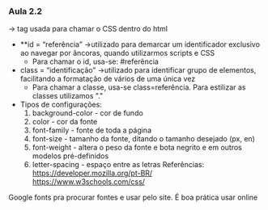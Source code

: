 ### Aula 2.2

<style></style> → tag usada para chamar o CSS dentro do html
- **id = “referência” →utilizado para demarcar um identificador exclusivo ao navegar por âncoras, quando utilizarmos scripts e CSS
    - Para chamar o id, usa-se: #referência
- class = “identificação” →utilizado para identificar grupo de elementos, facilitando a formatação de vários de uma única vez
    - Para chamar a classe, usa-se class=referência. Para estilizar as classes utilizamos ".<nome da classe>"
- Tipos de configurações:
    1. background-color - cor de fundo
    2. color - cor da fonte
    3. font-family - fonte de toda a página
    4. font-size - tamanho da fonte, ditando o tamanho desejado (px, en)
    5. font-weight - altera o peso da fonte e bota negrito e em outros modelos pré-definidos
    6. letter-spacing - espaço entre as letras
Referências:
https://developer.mozilla.org/pt-BR/
https://www.w3schools.com/css/

Google fonts pra procurar fontes e usar pelo site. É boa prática usar online
